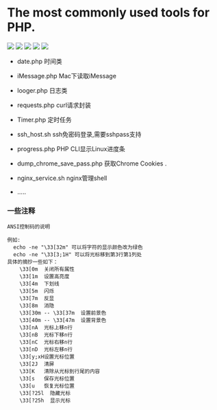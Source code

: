 # The most commonly used tools for PHP.

![](https://img.shields.io/badge/commonly_used_tools-v1.0.0-519dd9.svg)
![](https://img.shields.io/badge/Language-php-blue.svg)
![](https://img.shields.io/travis/php-v/symfony/symfony.svg)
![](https://img.shields.io/travis/rust-lang/rust.svg)
![](https://img.shields.io/badge/platform-OSX-red.svg)

- date.php  时间类

- iMessage.php Mac下读取iMessage

- looger.php 日志类

- requests.php curl请求封装

- Timer.php 定时任务

- ssh_host.sh ssh免密码登录,需要sshpass支持

- progress.php PHP CLI显示Linux进度条

- dump_chrome_save_pass.php 获取Chrome Cookies .

- nginx_service.sh nginx管理shell
- .....


### 一些注释

```code
ANSI控制码的说明

例如:
  echo -ne "\33[32m" 可以将字符的显示颜色改为绿色
  echo -ne "\33[3;1H" 可以将光标移到第3行第1列处
具体的摘抄一些如下：
    \33[0m  关闭所有属性
    \33[1m  设置高亮度
    \33[4m  下划线
    \33[5m  闪烁
    \33[7m  反显
    \33[8m  消隐
    \33[30m -- \33[37m  设置前景色
    \33[40m -- \33[47m  设置背景色
    \33[nA  光标上移n行
    \33[nB  光标下移n行
    \33[nC  光标右移n行
    \33[nD  光标左移n行
    \33[y;xH设置光标位置
    \33[2J  清屏
    \33[K   清除从光标到行尾的内容
    \33[s   保存光标位置
    \33[u   恢复光标位置
    \33[?25l  隐藏光标
    \33[?25h  显示光标
```